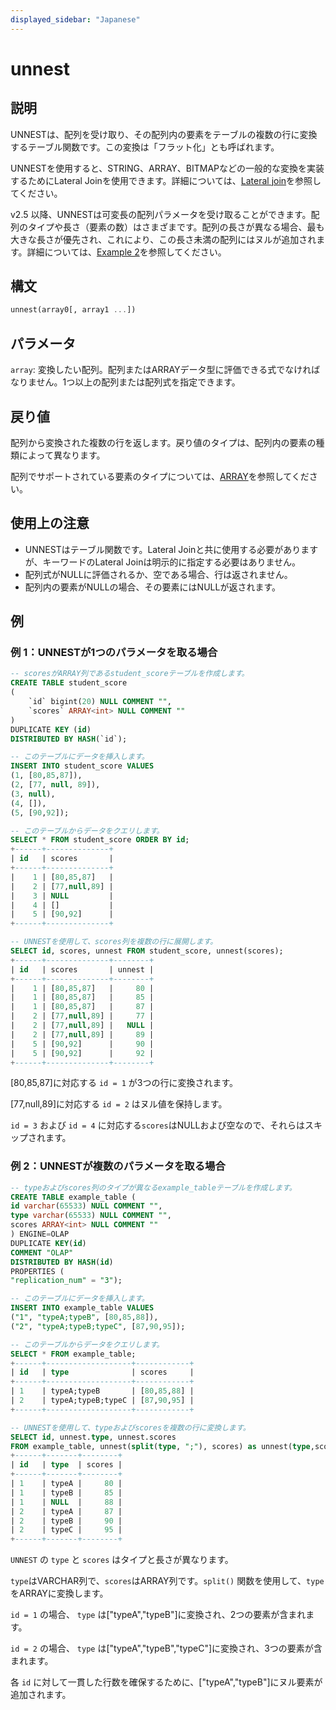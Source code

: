 ```yaml
---
displayed_sidebar: "Japanese"
---
```


# unnest

## 説明

UNNESTは、配列を受け取り、その配列内の要素をテーブルの複数の行に変換するテーブル関数です。この変換は「フラット化」とも呼ばれます。

UNNESTを使用すると、STRING、ARRAY、BITMAPなどの一般的な変換を実装するためにLateral Joinを使用できます。詳細については、[Lateral join](../../../using_starrocks/Lateral_join.md)を参照してください。

v2.5 以降、UNNESTは可変長の配列パラメータを受け取ることができます。配列のタイプや長さ（要素の数）はさまざまです。配列の長さが異なる場合、最も大きな長さが優先され、これにより、この長さ未満の配列にはヌルが追加されます。詳細については、[Example 2](#example-2-unnest-takes-multiple-parameters)を参照してください。

## 構文

```Haskell
unnest(array0[, array1 ...])
```

## パラメータ

`array`: 変換したい配列。配列またはARRAYデータ型に評価できる式でなければなりません。1つ以上の配列または配列式を指定できます。

## 戻り値

配列から変換された複数の行を返します。戻り値のタイプは、配列内の要素の種類によって異なります。

配列でサポートされている要素のタイプについては、[ARRAY](../../sql-statements/data-types/Array.md)を参照してください。

## 使用上の注意

- UNNESTはテーブル関数です。Lateral Joinと共に使用する必要がありますが、キーワードのLateral Joinは明示的に指定する必要はありません。
- 配列式がNULLに評価されるか、空である場合、行は返されません。
- 配列内の要素がNULLの場合、その要素にはNULLが返されます。

## 例

### 例 1：UNNESTが1つのパラメータを取る場合

```SQL
-- scoresがARRAY列であるstudent_scoreテーブルを作成します。
CREATE TABLE student_score
(
    `id` bigint(20) NULL COMMENT "",
    `scores` ARRAY<int> NULL COMMENT ""
)
DUPLICATE KEY (id)
DISTRIBUTED BY HASH(`id`);

-- このテーブルにデータを挿入します。
INSERT INTO student_score VALUES
(1, [80,85,87]),
(2, [77, null, 89]),
(3, null),
(4, []),
(5, [90,92]);

-- このテーブルからデータをクエリします。
SELECT * FROM student_score ORDER BY id;
+------+--------------+
| id   | scores       |
+------+--------------+
|    1 | [80,85,87]   |
|    2 | [77,null,89] |
|    3 | NULL         |
|    4 | []           |
|    5 | [90,92]      |
+------+--------------+

-- UNNESTを使用して、scores列を複数の行に展開します。
SELECT id, scores, unnest FROM student_score, unnest(scores);
+------+--------------+--------+
| id   | scores       | unnest |
+------+--------------+--------+
|    1 | [80,85,87]   |     80 |
|    1 | [80,85,87]   |     85 |
|    1 | [80,85,87]   |     87 |
|    2 | [77,null,89] |     77 |
|    2 | [77,null,89] |   NULL |
|    2 | [77,null,89] |     89 |
|    5 | [90,92]      |     90 |
|    5 | [90,92]      |     92 |
+------+--------------+--------+
```

[80,85,87]に対応する `id = 1` が3つの行に変換されます。

[77,null,89]に対応する `id = 2` はヌル値を保持します。

`id = 3` および `id = 4` に対応する`scores`はNULLおよび空なので、それらはスキップされます。

### 例 2：UNNESTが複数のパラメータを取る場合

```SQL
-- typeおよびscores列のタイプが異なるexample_tableテーブルを作成します。
CREATE TABLE example_table (
id varchar(65533) NULL COMMENT "",
type varchar(65533) NULL COMMENT "",
scores ARRAY<int> NULL COMMENT ""
) ENGINE=OLAP
DUPLICATE KEY(id)
COMMENT "OLAP"
DISTRIBUTED BY HASH(id)
PROPERTIES (
"replication_num" = "3");

-- このテーブルにデータを挿入します。
INSERT INTO example_table VALUES
("1", "typeA;typeB", [80,85,88]),
("2", "typeA;typeB;typeC", [87,90,95]);

-- このテーブルからデータをクエリします。
SELECT * FROM example_table;
+------+-------------------+------------+
| id   | type              | scores     |
+------+-------------------+------------+
| 1    | typeA;typeB       | [80,85,88] |
| 2    | typeA;typeB;typeC | [87,90,95] |
+------+-------------------+------------+

-- UNNESTを使用して、typeおよびscoresを複数の行に変換します。
SELECT id, unnest.type, unnest.scores
FROM example_table, unnest(split(type, ";"), scores) as unnest(type,scores);
+------+-------+--------+
| id   | type  | scores |
+------+-------+--------+
| 1    | typeA |     80 |
| 1    | typeB |     85 |
| 1    | NULL  |     88 |
| 2    | typeA |     87 |
| 2    | typeB |     90 |
| 2    | typeC |     95 |
+------+-------+--------+
```

`UNNEST` の `type` と `scores` はタイプと長さが異なります。

`type`はVARCHAR列で、`scores`はARRAY列です。`split()` 関数を使用して、`type`をARRAYに変換します。

`id = 1` の場合、 `type` は["typeA","typeB"]に変換され、2つの要素が含まれます。

`id = 2` の場合、 `type` は["typeA","typeB","typeC"]に変換され、3つの要素が含まれます。

各 `id` に対して一貫した行数を確保するために、["typeA","typeB"]にヌル要素が追加されます。